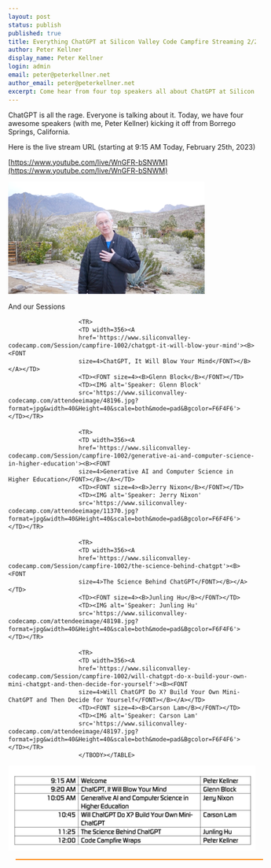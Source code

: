 ```yaml
---
layout: post
status: publish
published: true
title: Everything ChatGPT at Silicon Valley Code Campfire Streaming 2/25/23
author: Peter Kellner
display_name: Peter Kellner
login: admin
email: peter@peterkellner.net
author_email: peter@peterkellner.net
excerpt: Come hear from four top speakers all about ChatGPT at Silicon Valley Code Campfire. A live streamed event happening on YouTube
---
```


ChatGPT is all the rage. Everyone is talking about it.  Today, we have four awesome speakers (with me, Peter Kellner) kicking it off from Borrego Springs, California.

Here is the live stream URL (starting at 9:15 AM Today, February 25th, 2023)


[https://www.youtube.com/live/WnGFR-bSNWM](https://www.youtube.com/live/WnGFR-bSNWM)


![](/assets/posts/2023-02-25/peter-in-desert.png)

And our Sessions

<TABLE style = 'MARGIN-LEFT: 3%' borderColor=#ff8000 cellSpacing=0 cellPadding=7 width='90%' border=1><TBODY>

                        <TR>
                        <TD width=356><A
                        href='https://www.siliconvalley-codecamp.com/Session/campfire-1002/chatgpt-it-will-blow-your-mind'><B><FONT
                        size=4>ChatGPT, It Will Blow Your Mind</FONT></B></A></TD>
                        <TD><FONT size=4><B>Glenn Block</B></FONT></TD>
                        <TD><IMG alt='Speaker: Glenn Block'
                        src='https://www.siliconvalley-codecamp.com/attendeeimage/48196.jpg?format=jpg&width=40&Height=40&scale=both&mode=pad&Bgcolor=F6F4F6'></TD></TR>
                        
                        <TR>
                        <TD width=356><A
                        href='https://www.siliconvalley-codecamp.com/Session/campfire-1002/generative-ai-and-computer-science-in-higher-education'><B><FONT
                        size=4>Generative AI and Computer Science in Higher Education</FONT></B></A></TD>
                        <TD><FONT size=4><B>Jerry Nixon</B></FONT></TD>
                        <TD><IMG alt='Speaker: Jerry Nixon'
                        src='https://www.siliconvalley-codecamp.com/attendeeimage/11370.jpg?format=jpg&width=40&Height=40&scale=both&mode=pad&Bgcolor=F6F4F6'></TD></TR>
                        
                        <TR>
                        <TD width=356><A
                        href='https://www.siliconvalley-codecamp.com/Session/campfire-1002/the-science-behind-chatgpt'><B><FONT
                        size=4>The Science Behind ChatGPT</FONT></B></A></TD>
                        <TD><FONT size=4><B>Junling Hu</B></FONT></TD>
                        <TD><IMG alt='Speaker: Junling Hu'
                        src='https://www.siliconvalley-codecamp.com/attendeeimage/48198.jpg?format=jpg&width=40&Height=40&scale=both&mode=pad&Bgcolor=F6F4F6'></TD></TR>
                        
                        <TR>
                        <TD width=356><A
                        href='https://www.siliconvalley-codecamp.com/Session/campfire-1002/will-chatgpt-do-x-build-your-own-mini-chatgpt-and-then-decide-for-yourself'><B><FONT
                        size=4>Will ChatGPT Do X? Build Your Own Mini-ChatGPT and Then Decide for Yourself</FONT></B></A></TD>
                        <TD><FONT size=4><B>Carson Lam</B></FONT></TD>
                        <TD><IMG alt='Speaker: Carson Lam'
                        src='https://www.siliconvalley-codecamp.com/attendeeimage/48197.jpg?format=jpg&width=40&Height=40&scale=both&mode=pad&Bgcolor=F6F4F6'></TD></TR>
                        </TBODY></TABLE>


![](/assets/posts/2023-02-25/schedule.png)